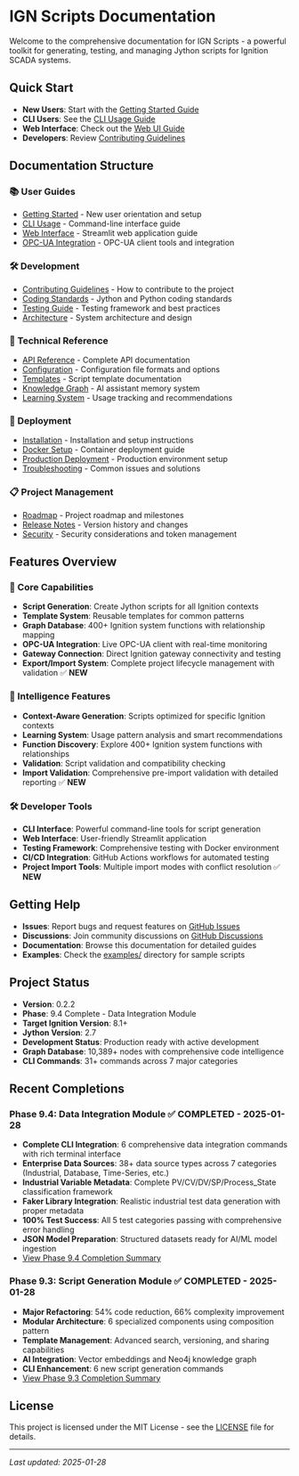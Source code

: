 # IGN Scripts Documentation

Welcome to the comprehensive documentation for IGN Scripts - a powerful toolkit for generating, testing, and managing Jython scripts for Ignition SCADA systems.

## Quick Start

- **New Users**: Start with the [Getting Started Guide](getting-started/overview.md)
- **CLI Users**: See the [CLI Usage Guide](cli_readme.md)
- **Web Interface**: Check out the [Web UI Guide](ui_readme.md)
- **Developers**: Review [Contributing Guidelines](contributing/guidelines.md)

## Documentation Structure

### 📚 User Guides
- [Getting Started](getting-started/) - New user orientation and setup
- [CLI Usage](api/cli-interface.md) - Command-line interface guide
- [Web Interface](api/ui-interface.md) - Streamlit web application guide
- [OPC-UA Integration](configuration/opcua-config.md) - OPC-UA client tools and integration

### 🛠️ Development
- [Contributing Guidelines](contributing/guidelines.md) - How to contribute to the project
- [Coding Standards](development/coding-standards.md) - Jython and Python coding standards
- [Testing Guide](development/testing-guide.md) - Testing framework and best practices
- [Architecture](development/architecture.md) - System architecture and design

### 🔧 Technical Reference
- [API Reference](api/) - Complete API documentation
- [Configuration](configuration/) - Configuration file formats and options
- [Templates](templates/) - Script template documentation
- [Knowledge Graph](api/knowledge-graph.md) - AI assistant memory system
- [Learning System](api/learning-system.md) - Usage tracking and recommendations

### 🚀 Deployment
- [Installation](deployment/installation.md) - Installation and setup instructions
- [Docker Setup](deployment/docker.md) - Container deployment guide
- [Production Deployment](deployment/production.md) - Production environment setup
- [Troubleshooting](troubleshooting/) - Common issues and solutions

### 📋 Project Management
- [Roadmap](roadmap.md) - Project roadmap and milestones
- [Release Notes](releases/) - Version history and changes
- [Security](security/) - Security considerations and token management

## Features Overview

### 🎯 Core Capabilities
- **Script Generation**: Create Jython scripts for all Ignition contexts
- **Template System**: Reusable templates for common patterns
- **Graph Database**: 400+ Ignition system functions with relationship mapping
- **OPC-UA Integration**: Live OPC-UA client with real-time monitoring
- **Gateway Connection**: Direct Ignition gateway connectivity and testing
- **Export/Import System**: Complete project lifecycle management with validation ✅ **NEW**

### 🧠 Intelligence Features
- **Context-Aware Generation**: Scripts optimized for specific Ignition contexts
- **Learning System**: Usage pattern analysis and smart recommendations
- **Function Discovery**: Explore 400+ Ignition system functions with relationships
- **Validation**: Script validation and compatibility checking
- **Import Validation**: Comprehensive pre-import validation with detailed reporting ✅ **NEW**

### 🛠️ Developer Tools
- **CLI Interface**: Powerful command-line tools for script generation
- **Web Interface**: User-friendly Streamlit application
- **Testing Framework**: Comprehensive testing with Docker environment
- **CI/CD Integration**: GitHub Actions workflows for automated testing
- **Project Import Tools**: Multiple import modes with conflict resolution ✅ **NEW**

## Getting Help

- **Issues**: Report bugs and request features on [GitHub Issues](https://github.com/reh3376/ignition_tools/issues)
- **Discussions**: Join community discussions on [GitHub Discussions](https://github.com/reh3376/ignition_tools/discussions)
- **Documentation**: Browse this documentation for detailed guides
- **Examples**: Check the [examples/](../examples/) directory for sample scripts

## Project Status

- **Version**: 0.2.2
- **Phase**: 9.4 Complete - Data Integration Module
- **Target Ignition Version**: 8.1+
- **Jython Version**: 2.7
- **Development Status**: Production ready with active development
- **Graph Database**: 10,389+ nodes with comprehensive code intelligence
- **CLI Commands**: 31+ commands across 7 major categories

## Recent Completions

### Phase 9.4: Data Integration Module ✅ **COMPLETED** - 2025-01-28
- **Complete CLI Integration**: 6 comprehensive data integration commands with rich terminal interface
- **Enterprise Data Sources**: 38+ data source types across 7 categories (Industrial, Database, Time-Series, etc.)
- **Industrial Variable Metadata**: Complete PV/CV/DV/SP/Process_State classification framework
- **Faker Library Integration**: Realistic industrial test data generation with proper metadata
- **100% Test Success**: All 5 test categories passing with comprehensive error handling
- **JSON Model Preparation**: Structured datasets ready for AI/ML model ingestion
- [View Phase 9.4 Completion Summary](completion-summaries/PHASE_9_4_DATA_INTEGRATION_CLI_COMPLETION_SUMMARY.md)

### Phase 9.3: Script Generation Module ✅ **COMPLETED** - 2025-01-28
- **Major Refactoring**: 54% code reduction, 66% complexity improvement
- **Modular Architecture**: 6 specialized components using composition pattern
- **Template Management**: Advanced search, versioning, and sharing capabilities
- **AI Integration**: Vector embeddings and Neo4j knowledge graph
- **CLI Enhancement**: 6 new script generation commands
- [View Phase 9.3 Completion Summary](completion-summaries/PHASE_9_3_SCRIPT_GENERATION_COMPLETION_SUMMARY.md)

## License

This project is licensed under the MIT License - see the [LICENSE](../LICENSE) file for details.

---

*Last updated: 2025-01-28*
